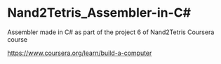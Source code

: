 # Nand2Tetris_Assembler-in-C#
Assembler made in C# as part of the project 6 of Nand2Tetris Coursera course 

https://www.coursera.org/learn/build-a-computer
